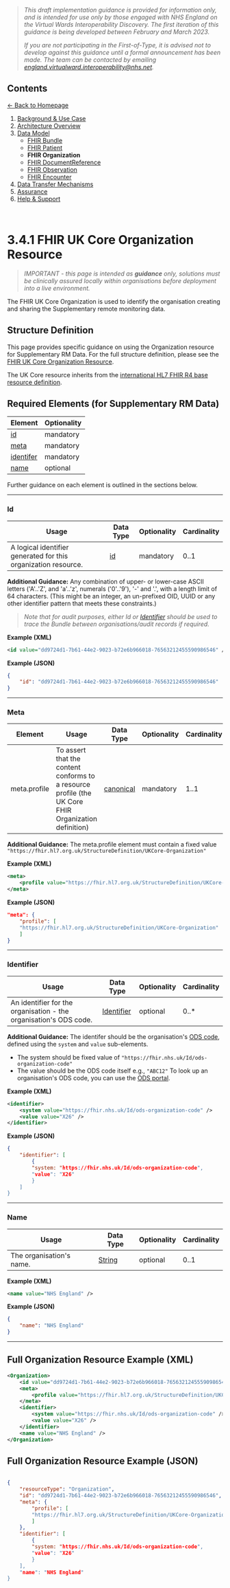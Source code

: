 > *This draft implementation guidance is provided for information only, and is intended for use only by those engaged with NHS England on the Virtual Wards Interoperability Discovery. The first iteration of this guidance is being developed between February and March 2023.* 
>
> *If you are not participating in the First-of-Type, it is advised not to develop against this guidance until a formal announcement has been made. The team can be contacted by emailing england.virtualward.interoperability@nhs.net.*


## Contents
[&larr; Back to Homepage](/README.md)
1. [Background & Use Case](/1_Background.md)
2. [Architecture Overview](/2_Architecture.md)
3. [Data Model](/3_Data_Model.md)
    - [FHIR Bundle](/FHIR-Resources-Population-Guidance/FHIR-Bundle.md)
    - [FHIR Patient](/FHIR-Resources-Population-Guidance/FHIR-Patient.md)
    - **FHIR Organization**
    - [FHIR DocumentReference](/FHIR-Resources-Population-Guidance/FHIR-DocumentReference.md)
    - [FHIR Observation](/FHIR-Resources-Population-Guidance/FHIR-Observation.md) 
    - [FHIR Encounter](/FHIR-Resources-Population-Guidance/FHIR-Encounter.md) 
4. [Data Transfer Mechanisms](/4_Data_Transfer_Mechanisms.md)
5. [Assurance](/5_Assurance.md)
6. [Help & Support](/6_Support.md)

<br>

# 3.4.1 FHIR UK Core Organization Resource

> *IMPORTANT - this page is intended as **guidance** only, solutions must be clinically assured locally within organisations before deployment into a live environment.*

The FHIR UK Core Organization is used to identify the organisation creating and sharing the Supplementary remote monitoring data. 

## Structure Definition
This page provides specific guidance on using the Organization resource for Supplementary RM Data. For the full structure definition, please see the [FHIR UK Core Organization Resource](https://simplifier.net/hl7fhirukcorer4/ukcoreorganization).

The UK Core resource inherits from the [international HL7 FHIR R4 base resource definition](https://hl7.org/fhir/R4/Organization.html).

## Required Elements (for Supplementary RM Data)

|Element|Optionality|
|-------|-----------|
|[id](#id)|mandatory|
|[meta](#meta)|mandatory|
|[identifer](#identifier)|mandatory|
|[name](#name)|optional|

Further guidance on each element is outlined in the sections below. 

****

### Id

|Usage|Data Type|Optionality|Cardinality|
|-----|---------|-----------|-----------|
|A logical identifier generated for this organization resource.|[id](https://hl7.org/fhir/R4/datatypes.html#id)|mandatory|0..1|

**Additional Guidance:** Any combination of upper- or lower-case ASCII letters ('A'..'Z', and 'a'..'z', numerals ('0'..'9'), '-' and '.', with a length limit of 64 characters. (This might be an integer, an un-prefixed OID, UUID or any other identifier pattern that meets these constraints.)

> *Note that for audit purposes, either Id or [Identifier](#identifier) should be used to trace the Bundle between organisations/audit records if required.*

**Example (XML)**

```xml
<id value="dd9724d1-7b61-44e2-9023-b72e6b966018-76563212455590986546" />
```

**Example (JSON)**

```json
{
    "id": "dd9724d1-7b61-44e2-9023-b72e6b966018-76563212455590986546"
}
```

****

### Meta


|Element|Usage|Data Type|Optionality|Cardinality|
|-------|-----|---------|-----------|-----------|
|meta.profile|To assert that the content conforms to a resource profile (the UK Core FHIR Organization definition)|[canonical](https://hl7.org/fhir/R4/datatypes.html#canonical)|mandatory|1..1|

**Additional Guidance:** The meta.profile element must contain a fixed value `"https://fhir.hl7.org.uk/StructureDefinition/UKCore-Organization"`

**Example (XML)**

```xml
<meta>
    <profile value="https://fhir.hl7.org.uk/StructureDefinition/UKCore-Organization" />
</meta>
```

**Example (JSON)**

```json
"meta": {
    "profile": [
    "https://fhir.hl7.org.uk/StructureDefinition/UKCore-Organization"
    ]
}
```

****

### Identifier

|Usage|Data Type|Optionality|Cardinality|
|-----|---------|-----------|-----------|
|An identifier for the organisation - the organisation's ODS code.|[Identifier](https://hl7.org/fhir/R4/datatypes.html#Identifier)|optional|0..*|

**Additional Guidance:** The identifer should be the organisation's [ODS code](https://digital.nhs.uk/services/organisation-data-service), defined using the `system` and `value` sub-elements. 
 - The system should be fixed value of `"https://fhir.nhs.uk/Id/ods-organization-code"`
 - The value should be the ODS code itself e.g., `"ABC12"`
To look up an organisation's ODS code, you can use the [ODS portal](https://odsportal.digital.nhs.uk/). 

**Example (XML)**

```xml
<identifier>
    <system value="https://fhir.nhs.uk/Id/ods-organization-code" />
    <value value="X26" />
</identifier>
```

**Example (JSON)**

```json
{
    "identifier": [
        {
        "system: "https://fhir.nhs.uk/Id/ods-organization-code",
        "value": "X26"
        }
    ]
}
```
****

### Name

|Usage|Data Type|Optionality|Cardinality|
|-----|---------|-----------|-----------|
|The organisation's name.|[String](https://hl7.org/fhir/R4/datatypes.html#string)|optional|0..1|

**Example (XML)**

```xml
<name value="NHS England" />
```

**Example (JSON)**

```json
{
    "name": "NHS England"
}
```

****

## Full Organization Resource Example (XML)

```xml
<Organization>
    <id value="dd9724d1-7b61-44e2-9023-b72e6b966018-76563212455590986546" />
    <meta>
        <profile value="https://fhir.hl7.org.uk/StructureDefinition/UKCore-Organization" />
    </meta>
    <identifier>
        <system value="https://fhir.nhs.uk/Id/ods-organization-code" />
        <value value="X26" />
    </identifier>
    <name value="NHS England" />
</Organization>
```

## Full Organization Resource Example (JSON)

```json

{
    "resourceType": "Organization",
    "id": "dd9724d1-7b61-44e2-9023-b72e6b966018-76563212455590986546",
    "meta": {
        "profile": [
        "https://fhir.hl7.org.uk/StructureDefinition/UKCore-Organization"
        ]
    },
    "identifier": [
        {
        "system: "https://fhir.nhs.uk/Id/ods-organization-code",
        "value": "X26"
        }
    ],
    "name": "NHS England"
}

```
